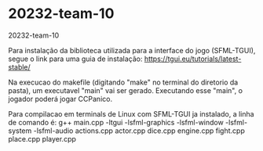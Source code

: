 # 20232-team-10
20232-team-10

Para instalação da biblioteca utilizada para a interface do jogo (SFML-TGUI), segue o link para uma guia de instalação:
https://tgui.eu/tutorials/latest-stable/

Na execucao do makefile (digitando "make" no terminal do diretorio da pasta), um executavel "main" vai ser gerado. Executando esse "main", o jogador poderá jogar CCPanico.

Para compilacao em terminals de Linux com SFML-TGUI ja instalado, a linha de comando é:
g++ main.cpp -ltgui -lsfml-graphics -lsfml-window -lsfml-system -lsfml-audio actions.cpp actor.cpp dice.cpp engine.cpp fight.cpp place.cpp player.cpp